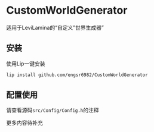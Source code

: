 # CustomWorldGenerator

适用于LeviLamina的“自定义”世界生成器”

## 安装

使用Lip一键安装

```bash
lip install github.com/engsr6982/CustomWorldGenerator
```

## 配置使用

请查看源码`src/Config/Config.h`的注释

更多内容待补充